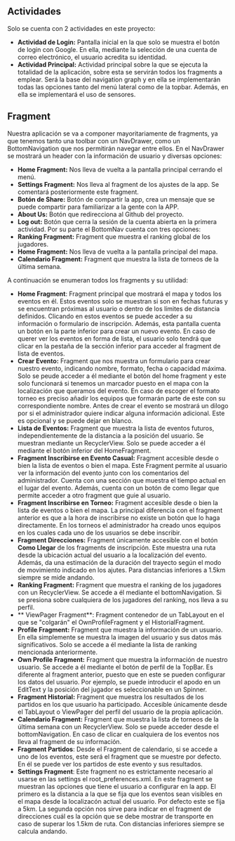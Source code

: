 ## Actividades
Solo se cuenta con 2 actividades en este proyecto:
- **Actividad de Login:** Pantalla inicial en la que solo se muestra el botón de login con Google. En ella, mediante la selección de una cuenta de correo electrónico, el usuario acredita su identidad.
- **Actividad Principal:** Actividad principal sobre la que se ejecuta la totalidad de la aplicación, sobre esta se servirán todos los fragments a emplear. Será la base del navigation graph y en ella se implementarán todas las opciones tanto del menú lateral como de la topbar. Además, en ella se implementará el uso de sensores.
## Fragment 
Nuestra aplicación se va a componer mayoritariamente de fragments, ya que tenemos tanto una toolbar con un NavDrawer, como un BottomNavigation que nos permitirán navegar entre ellos. 
En el NavDrawer se mostrará un header con la información de usuario y diversas opciones:
- **Home Fragment:** Nos lleva de vuelta a la pantalla principal cerrando el menú.
- **Settings Fragment:** Nos lleva al fragment de los ajustes de la app. Se comentará posteriormente este fragment.
- **Botón de Share:** Botón de compartir la app, crea un mensaje que se puede compartir para familiarizar a la gente con la APP.
- **About Us:** Botón que redirecciona al Github del proyecto.
- **Log out:** Botón que cerra la sesión de la cuenta abierta en la primera actividad.
Por su parte el BottomNav cuenta con tres opciones:
- **Ranking Fragment:** Fragment que muestra el ranking global de los jugadores.
- **Home Fragment:** Nos lleva de vuelta a la pantalla principal del mapa.
- **Calendario Fragment:** Fragment que muestra la lista de torneos de la última semana.

A continuación se enumeran todos los fragments y su utilidad:
- **Home Fragment**: Fragment principal que mostrará el mapa y todos los eventos en él. Estos eventos solo se muestran si son en fechas futuras y se encuentran próximas al usuario o dentro de los límites de distancia definidos. Clicando en estos eventos se puede acceder a su información o formulario de inscripción. Además, esta pantalla cuenta un botón en la parte inferior para crear un nuevo evento. En caso de querer ver los eventos en forma de lista, el usuario solo tendrá que clicar en la pestaña de la sección inferior para acceder al fragment de lista de eventos.
- **Crear Evento:** Fragment que nos muestra un formulario para crear nuestro evento, indicando nombre, formato, fecha o capacidad máxima. Solo se peude acceder a él mediante el botón del home fragment y este solo funcionará si tenemos un marcador puesto en el mapa con la localización que queramos del evento. En caso de escoger el formato torneo es preciso añadir los equipos que formarán parte de este con su correspondiente nombre. Antes de crear el evento se mostrará un dilogo por si el administrador quiere indicar alguna información adicional. Este es opcional y se puede dejar en blanco.
- **Lista de Eventos:** Fragment que muestra la lista de eventos futuros, independientemente de la distancia a la posición del usuario. Se muestran mediante un RecyclerView. Solo se puede acceder a él mediante el botón inferior del HomeFragment.
- **Fragment Inscribirse en Evento Casual:** Fragment accesible desde o bien la lista de eventos o bien el mapa. Este Fragment permite al usuario ver la información del evento junto con los comentarios del administrador. Cuenta con una sección que muestra el tiempo actual en el lugar del evento. Además, cuenta con un botón de como llegar que permite acceder a otro fragment que guie al usuario. 
- **Fragment Inscribirse en Torneo:** Fragment accesible desde o bien la lista de eventos o bien el mapa. La principal diferencia con el fragment anterior es que a la hora de inscribirse no existe un botón que lo haga directamente. En los torneos el administrador ha creado unos equipos en los cuales cada uno de los usuarios se debe inscribir.
- **Fragment Direcciones:** Fragment únicamente accesible con el botón __Como Llegar__ de los fragments de inscripción. Este muestra una ruta desde la ubicación actual del usuario a la localización del evento. Además, da una estimación de la duración del trayecto según el modo de movimiento indicado en los ajutes. Para distancias inferiores a 1.5km siempre se mide andando.
- **Ranking Fragment:** Fragment que muestra el ranking de los jugadores con un RecyclerView. Se accede a él mediante el bottomNavigation. Si se presiona sobre cualquiera de los jugadores del ranking, nos lleva a su perfil.
- ** ViewPager Fragment**: Fragment contenedor de un TabLayout en el que se "colgarán" el OwnProfileFragment y el HistorialFragment.
- **Profile Fragment:** Fragment que muestra la información de un usuario. En ella simplemente se muestra la imagen del usuario y sus datos más significativos. Solo se accede a él mediante la lista de ranking mencionada anteriormente.
- **Own Profile Fragment:** Fragment que muestra la información de nuestro usuario. Se accede a él mediante el botón de perfil de la TopBar. Es diferente al fragment anterior, puesto que en este se pueden configurar los datos del usuario. Por ejemplo, se puede introducir el apodo en un EditText y la posición del jugador es seleccionable en un Spinner.
- **Fragment Historial:** Fragment que muestra los resultados de los partidos en los que usuario ha participado. Accesible únicamente desde el TabLayout o ViewPager del perfil del usuario de la propia aplicación.
- **Calendario Fragment:** Fragment que muestra la lista de torneos de la última semana con un RecyclerView. Solo se puede acceder desde el bottomNavigation. En caso de clicar en cualquiera de los eventos nos lleva al fragment de su información.
- **Fragment Partidos**: Desde el Fragment de calendario, si se accede a uno de los eventos, este será el fragment que se muestre por defecto. En él se puede ver los partidos de este evento y sus resultados.
- **Settings Fragment**: Este fragment no es estrictamente necesario al usarse en las settings el root_preferences.xml. En este fragment se muestran las opciones que tiene el usuario a configurar en la app. El primero es la distancia a la que se fija que los eventos sean visibles en el mapa desde la localizacón actual del usuario. Por defecto este se fija a 5km. La segunda opción nos sirve para indicar en el fragment de direcciones cuál es la opción que se debe mostrar de transporte en caso de superar los 1.5km de ruta. Con distancias inferiores siempre se calcula andando.

